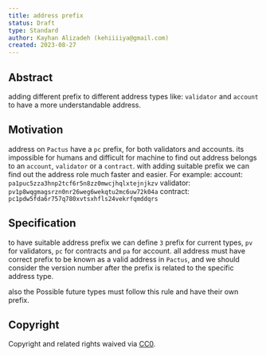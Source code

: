 ```yaml
---
title: address prefix
status: Draft
type: Standard
author: Kayhan Alizadeh (kehiiiiya@gmail.com)
created: 2023-08-27
---
```


## Abstract

adding different prefix to different address types like: `validator` and `account` to have a more understandable address. 

## Motivation

address on `Pactus` have a `pc` prefix, for both validators and accounts. its impossible for humans and difficult for machine to find out address belongs to an `account`, `validator` or a `contract`. with adding suitable prefix we can find out the address role much faster and easier.
For example:
account:   `pa1puc5zza3hnp2tcf6r5n8zz0mwcjhqlxtejnjkzv`
validator: `pv1p8wqgmagsrzn0nr26weg6wekqtu2mc6uw72k04a`
contract:  `pc1pdw5fda6r757q780xvtsxhfls24vekrfqmddqrs`

## Specification

to have suitable address prefix we can define `3` prefix for current types, `pv` for validators, `pc` for contracts and `pa` for account. all address must have correct prefix to be known as a valid address in `Pactus`, and we should consider the version number after the prefix is related to the specific address type. 

also the Possible future types must follow this rule and have their own prefix.

## Copyright

Copyright and related rights waived via [CC0](../LICENSE).
